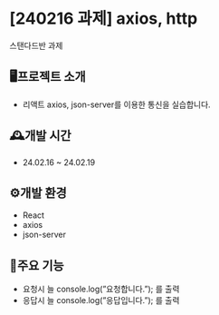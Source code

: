 # [240216 과제] axios, http
스탠다드반 과제
## 🖥️프로젝트 소개
- 리액트 axios, json-server를 이용한 통신을 실습합니다.
## 🕰️개발 시간
- 24.02.16 ~ 24.02.19
## ⚙️개발 환경
- React
- axios
- json-server
## 📌주요 기능
- 요청시 늘 console.log(”요청합니다.”); 를 출력
- 응답시 늘 console.log(”응답입니다.”); 를 출력

